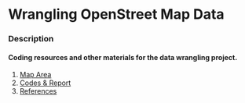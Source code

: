 # Wrangling OpenStreet Map Data
 
### Description
#### Coding resources and other materials for the data wrangling project.
1. [Map Area](https://mapzen.com/data/metro-extracts/metro/vancouver_canada/)
2. [Codes & Report]()
3. [References]()
